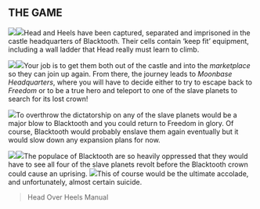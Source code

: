 ## THE GAME

![](texture-animated-heels_idle_right)![](texture-animated-head_idle_towards?float-right)Head and Heels have been captured, separated and imprisoned in the castle
headquarters of Blacktooth. Their cells contain ‘keep fit’ equipment, including
a wall ladder that Head really must learn to climb.

![](texture-market_wall_fruits_left?bg-pureBlack)![](texture-moonbase_wall_window2_away?bg-pureBlack&float-right)Your job is to get them both
out of the castle and into the *marketplace* so they can join up again. From
there, the journey leads to *Moonbase Headquarters*, where you will have to decide
either to try to escape back to *Freedom* or to be a true hero and teleport to one
of the slave planets to search for its lost crown!

![](texture-crown_bookworld?clear-left)To overthrow the dictatorship on any of the slave planets would be a major blow
to Blacktooth and you could return to Freedom in glory. Of course, Blacktooth
would probably enslave them again eventually but it would slow down any
expansion plans for now.


![](texture-cyberman_towards?float-right&relative&z-topSprite)![](texture-animated-bubbles_cold?float-right&clear-right&relative&bottom-bottomStackPullup)The populace of Blacktooth are so heavily oppressed
that they would have to see all four of the slave planets revolt before the
Blacktooth crown could cause an uprising. ![](texture-animated-turtle_right)This of course would be the ultimate
accolade, and unfortunately, almost certain suicide.

> Head Over Heels Manual
